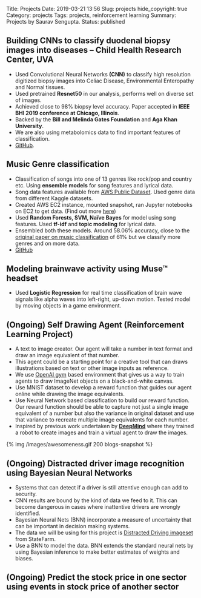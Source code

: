 Title: Projects
Date: 2019-03-21 13:56
Slug: projects
hide_copyright: true
Category: projects
Tags: projects, reinforcement learning
Summary: Projects by Saurav Sengupta.
Status: published

## Building CNNs to classify duodenal biopsy images into diseases – Child Health Research Center, UVA
* Used Convolutional Neural Networks **(CNN)** to classify high resolution digitized biopsy images into Celiac Disease, Environmental Enteropathy and Normal tissues. 
* Used pretrained **Resnet50** in our analysis, performs well on diverse set of images.
* Achieved close to 98% biopsy level accuracy. Paper accepted in **IEEE BHI 2019 conference at Chicago, Illinois**.
* Backed by the **Bill and Melinda Gates Foundation** and **Aga Khan University**.
* We are also using metabolomics data to find important features of classification.
* [GitHub](https://github.com/UVA-DSI-2019-Capstones/CHRC).

## Music Genre classification
* Classification of songs into one of 13 genres like rock/pop and country etc. Using **ensemble models** for song features and lyrical data.
* Song data features available from [AWS Public Dataset](https://aws.amazon.com/datasets/million-song-dataset/). Used genre data from different Kaggle datasets.
* Created AWS EC2 instance, mounted snapshot, ran Jupyter notebooks on EC2 to get data. (Find out more [here](https://ssen7.github.io/blog/aws_putty/))
* Used **Random Forests, SVM, Naïve Bayes** for model using song features. Used **tf-idf** and **topic modeling** for lyrical data. 
* Ensembled both these models. Around 58.06% accuracy, close to the [original paper on music classification](https://ieeexplore.ieee.org/document/1021072) of 61% but we classify more genres and on more data.
* [GitHub](https://github.com/ssen7/sys6018-final-project)

## Modeling brainwave activity using Muse™ headset
* Used **Logistic Regression** for real time classification of brain wave signals like alpha waves into left-right, up-down motion. Tested model by moving objects in a game environment.

## (Ongoing) Self Drawing Agent (Reinforcement Learning Project)

* A text to image creator. Our agent will take a number in text format and draw an image equivalent of that number. 
* This agent could be a starting point for a creative tool that can draws illustrations based on text or other image inputs as reference. 
* We use [OpenAI gym](https://github.com/agermanidis/gym-drawobjects) based environment that gives us a way to train agents to draw ImageNet objects on a black-and-white canvas. 
* Use MNIST dataset to develop a reward function that guides our agent online while drawing the image equivalents. 
* Use Neural Network based classification to build our reward function. Our reward function should be able to capture not just a single image equivalent of a number but also the variance in original dataset and use that variance to recreate multiple image equivalents for each number. 
* Inspired by previous work undertaken by **[DeepMind](https://deepmind.com/blog/learning-to-generate-images)** where they trained a robot to create images and train a virtual agent to draw the images.

{% img /images/awesomeness.gif 200 blogs-snapshot %}

## (Ongoing) Distracted driver image recognition using Bayesian Neural Networks

* Systems that can detect if a driver is still attentive enough can add to security. 
* CNN results are bound by the kind of data we feed to it. This can become dangerous in cases where inattentive drivers are wrongly identified. 
* Bayesian Neural Nets (BNN) incorporate a measure of uncertainty that can be important in decision making systems.
* The data we will be using for this project is [Distracted Driving imageset](https://www.kaggle.com/c/state-farm-distracted-driver-detection/data) from StateFarm. 
* Use a BNN to model the data. BNN extends the standard neural nets by using Bayesian inference to make better estimates of weights and biases.

## (Ongoing) Predict the stock price in one sector using events in stock price of another sector
 
